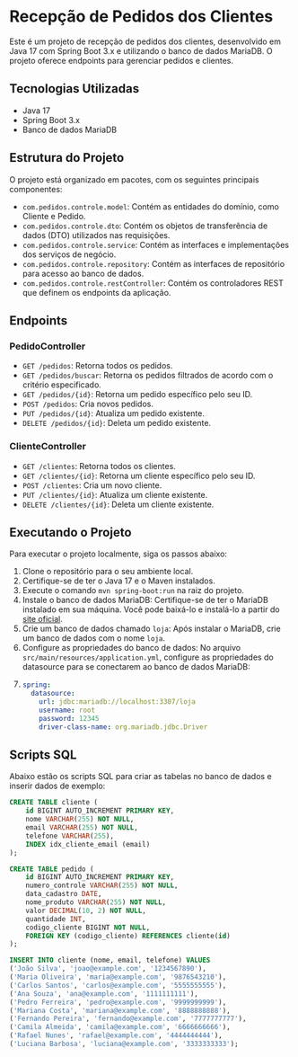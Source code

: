 # Recepção de Pedidos dos Clientes

Este é um projeto de recepção de pedidos dos clientes, desenvolvido em Java 17 com Spring Boot 3.x e utilizando o banco de dados MariaDB. O projeto oferece endpoints para gerenciar pedidos e clientes.

## Tecnologias Utilizadas

- Java 17
- Spring Boot 3.x
- Banco de dados MariaDB

## Estrutura do Projeto

O projeto está organizado em pacotes, com os seguintes principais componentes:

- `com.pedidos.controle.model`: Contém as entidades do domínio, como Cliente e Pedido.
- `com.pedidos.controle.dto`: Contém os objetos de transferência de dados (DTO) utilizados nas requisições.
- `com.pedidos.controle.service`: Contém as interfaces e implementações dos serviços de negócio.
- `com.pedidos.controle.repository`: Contém as interfaces de repositório para acesso ao banco de dados.
- `com.pedidos.controle.restController`: Contém os controladores REST que definem os endpoints da aplicação.

## Endpoints

### PedidoController

- `GET /pedidos`: Retorna todos os pedidos.
- `GET /pedidos/buscar`: Retorna os pedidos filtrados de acordo com o critério especificado.
- `GET /pedidos/{id}`: Retorna um pedido específico pelo seu ID.
- `POST /pedidos`: Cria novos pedidos.
- `PUT /pedidos/{id}`: Atualiza um pedido existente.
- `DELETE /pedidos/{id}`: Deleta um pedido existente.

### ClienteController

- `GET /clientes`: Retorna todos os clientes.
- `GET /clientes/{id}`: Retorna um cliente específico pelo seu ID.
- `POST /clientes`: Cria um novo cliente.
- `PUT /clientes/{id}`: Atualiza um cliente existente.
- `DELETE /clientes/{id}`: Deleta um cliente existente.

## Executando o Projeto

Para executar o projeto localmente, siga os passos abaixo:

1. Clone o repositório para o seu ambiente local.
2. Certifique-se de ter o Java 17 e o Maven instalados.
3. Execute o comando `mvn spring-boot:run` na raiz do projeto.
4. Instale o banco de dados MariaDB:
   Certifique-se de ter o MariaDB instalado em sua máquina. Você pode baixá-lo e instalá-lo a partir do [site oficial](https://mariadb.org/download/).
5. Crie um banco de dados chamado `loja`:
   Após instalar o MariaDB, crie um banco de dados com o nome `loja`.
6. Configure as propriedades do banco de dados:
   No arquivo `src/main/resources/application.yml`, configure as propriedades do datasource para se conectarem ao banco de dados MariaDB:
7. ```yaml
   spring:
     datasource:
       url: jdbc:mariadb://localhost:3307/loja
       username: root
       password: 12345
       driver-class-name: org.mariadb.jdbc.Driver
## Scripts SQL

Abaixo estão os scripts SQL para criar as tabelas no banco de dados e inserir dados de exemplo:

```sql
CREATE TABLE cliente (
    id BIGINT AUTO_INCREMENT PRIMARY KEY,
    nome VARCHAR(255) NOT NULL,
    email VARCHAR(255) NOT NULL,
    telefone VARCHAR(255),
    INDEX idx_cliente_email (email)
);

CREATE TABLE pedido (
    id BIGINT AUTO_INCREMENT PRIMARY KEY,
    numero_controle VARCHAR(255) NOT NULL,
    data_cadastro DATE,
    nome_produto VARCHAR(255) NOT NULL,
    valor DECIMAL(10, 2) NOT NULL,
    quantidade INT,
    codigo_cliente BIGINT NOT NULL,
    FOREIGN KEY (codigo_cliente) REFERENCES cliente(id)
);

INSERT INTO cliente (nome, email, telefone) VALUES
('João Silva', 'joao@example.com', '1234567890'),
('Maria Oliveira', 'maria@example.com', '9876543210'),
('Carlos Santos', 'carlos@example.com', '5555555555'),
('Ana Souza', 'ana@example.com', '1111111111'),
('Pedro Ferreira', 'pedro@example.com', '9999999999'),
('Mariana Costa', 'mariana@example.com', '8888888888'),
('Fernando Pereira', 'fernando@example.com', '7777777777'),
('Camila Almeida', 'camila@example.com', '6666666666'),
('Rafael Nunes', 'rafael@example.com', '4444444444'),
('Luciana Barbosa', 'luciana@example.com', '3333333333');
